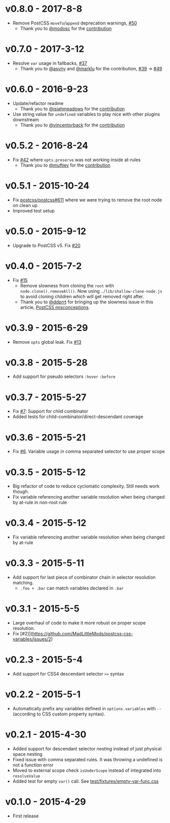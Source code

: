 

# v0.8.0 - 2017-8-8

 - Remove PostCSS `moveTo`/`append` deprecation warnings, [#50](https://github.com/MadLittleMods/postcss-css-variables/issues/50)
    - Thank you to [@modosc](https://github.com/modosc) for the [contribution](https://github.com/MadLittleMods/postcss-css-variables/pull/56)


# v0.7.0 - 2017-3-12

 - Resolve `var` usage in fallbacks, [#37](https://github.com/MadLittleMods/postcss-css-variables/issues/37)
    - Thank you to [@asvny](https://github.com/asvny) and [@marklu](https://github.com/marklu) for the contribution, [#39](https://github.com/MadLittleMods/postcss-css-variables/issues/39) -> [#49](https://github.com/MadLittleMods/postcss-css-variables/pull/49)


# v0.6.0 - 2016-9-23

 - Update/refactor readme
    - Thank you to [@isiahmeadows](github.com/isiahmeadows) for the [contribution](https://github.com/MadLittleMods/postcss-css-variables/pull/36)
 - Use string value for `undefined` variables to play nice with other plugins downstream
    - Thank you to [@vincentorback](github.com/vincentorback) for the [contribution](https://github.com/MadLittleMods/postcss-css-variables/pull/44)


# v0.5.2 - 2016-8-24

 - Fix [#42](https://github.com/MadLittleMods/postcss-css-variables/issues/42) where `opts.preserve` was not working inside at-rules
    - Thank you to [@muftiev](github.com/muftiev) for the [contribution](https://github.com/MadLittleMods/postcss-css-variables/pull/43)


# v0.5.1 - 2015-10-24

 - Fix [postcss/postcss#611](https://github.com/postcss/postcss/issues/611) where we were trying to remove the root node on clean up
 - Improved test setup

# v0.5.0 - 2015-9-12

 - Upgrade to PostCSS v5. Fix [#20](https://github.com/MadLittleMods/postcss-css-variables/issues/20)

# v0.4.0 - 2015-7-2

 - Fix [#15](https://github.com/MadLittleMods/postcss-css-variables/issues/15)
 	 - Remove slowness from cloning the `root` with `node.clone().removeAll()`. Now using `./lib/shallow-clone-node.js` to avoid cloning children which will get removed right after.
 	 - Thank you to [@ddprrt](https://github.com/ddprrt) for bringing up the slowness issue in this article, [PostCSS misconceptions](https://medium.com/@ddprrt/postcss-misconceptions-faf5dc5038df).



# v0.3.9 - 2015-6-29

 - Remove `opts` global leak. Fix [#13](https://github.com/MadLittleMods/postcss-css-variables/issues/13)


# v0.3.8 - 2015-5-28

 - Add support for pseudo selectors `:hover` `:before`

# v0.3.7 - 2015-5-27

 - Fix [#7](https://github.com/MadLittleMods/postcss-css-variables/issues/7): Support for child combinator
 - Added tests for child-combinator/direct-descendant coverage

# v0.3.6 - 2015-5-21

 - Fix [#6](https://github.com/MadLittleMods/postcss-css-variables/issues/6). Variable usage in comma separated selector to use proper scope

# v0.3.5 - 2015-5-12

 - Big refactor of code to reduce cyclomatic complexity. Still needs work though.
 - Fix variable referencing another variable resolution when being changed by at-rule in non-root rule

# v0.3.4 - 2015-5-12

 - Fix variable referencing another variable resolution when being changed by at-rule

# v0.3.3 - 2015-5-11

 - Add support for last piece of combinator chain in selector resolution matching.
 	 - `.foo + .bar` can match variables declared in `.bar`

# v0.3.1 - 2015-5-5

 - Large overhaul of code to make it more robust on proper scope resolution.
 - Fix [#2]](https://github.com/MadLittleMods/postcss-css-variables/issues/2)

# v0.2.3 - 2015-5-4

 - Add support for CSS4 descendant selector `>>` syntax

# v0.2.2 - 2015-5-1

 - Automatically prefix any variables defined in `options.variables` with `--` (according to CSS custom property syntax).

# v0.2.1 - 2015-4-30

 - Added support for descendant selector nesting instead of just physical space nesting
 - Fixed issue with comma separated rules. It was throwing a undefined is not a function error
 - Moved to external scope check `isUnderScope` instead of integrated into `resolveValue`
 - Added test for empty `var()` call. See [test/fixtures/empty-var-func.css](https://github.com/MadLittleMods/postcss-css-variables/blob/master/test/fixtures/empty-var-func.css)

# v0.1.0 - 2015-4-29

 - First release
